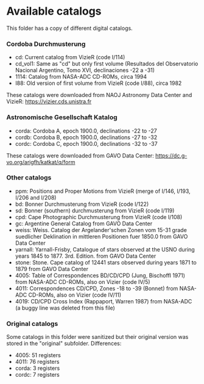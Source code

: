 # Available catalogs

This folder has a copy of different digital catalogs.

### Cordoba Durchmusterung

- cd: Current catalog from VizieR (code I/114)
- cd_vol1: Same as "cd" but only first volume (Resultados del Observatorio Nacional Argentino, Tomo XVI, declinaciones -22 a -31)
- 1114: Catalog from NASA-ADC CD-ROMs, circa 1994
- I88: Old version of first volume from VizieR (code I/88), circa 1982

These catalogs were downloaded from NAOJ Astronomy Data Center and VizieR: https://vizier.cds.unistra.fr

### Astronomische Gesellschaft Katalog

- corda: Cordoba A, epoch 1900.0, declinations -22 to -27
- cordb: Cordoba B, epoch 1900.0, declinations -27 to -32
- cordc: Cordoba C, epoch 1900.0, declinations -32 to -37

These catalogs were downloaded from GAVO Data Center: https://dc.g-vo.org/arigfh/katkat/q/form

### Other catalogs

- ppm: Positions and Proper Motions from VizieR (merge of I/146, I/193, I/206 and I/208)
- bd: Bonner Durchmusterung from VizieR (code I/122)
- sd: Bonner (southern) durchmusterung from VizieR (code I/119)
- cpd: Cape Photographic Durchmusterung from VizieR (code I/108)
- gc: Argentine General Catalog from GAVO Data Center
- weiss: Weiss. Catalog der Argelander'schen Zonen vom 15-31 grade
suedlicher Deklination in mittleren Positionen fuer 1850.0 from
GAVO Data Center
- yarnall: Yarnall-Frisby, Catalogue of stars observed at the USNO 
during years 1845 to 1877. 3rd. Edition. from GAVO Data Center
- stone: Stone. Cape catalog of 12441 stars observed during years 1871
to 1879 from GAVO Data Center 
- 4005: Table of Correspondences BD/CD/CPD (Jung, Bischoffl 1971) from NASA-ADC CD-ROMs, also on Vizier (code IV/5)
- 4011: Correspondences CD/CPD, Zones -18 to -39 (Bonnet) from NASA-ADC CD-ROMs, also on Vizier (code IV/11)
- 4019: CD/CPD Cross Index (Rappaport, Warren 1987) from NASA-ADC (a buggy line was deleted from this file)

### Original catalogs

Some catalogs in this folder were sanitized but their original version was stored in the "original" subfolder. Differences:

- 4005: 51 registers
- 4011: 76 registers
- corda: 3 registers
- cordc: 7 registers
